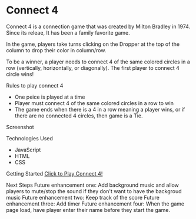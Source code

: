 # Connect 4
<!-- A description of your game. Background info of the game is a nice touch. -->
Connect 4 is a connection game that was created by Milton Bradley in 1974. Since its releae, It has been a family favorite game.

In the game, players take turns clicking on the Dropper at the top of the column to drop their color in column/row.

To be a winner, a player needs to connect 4 of the same colored circles in a row (vertically, horizontally, or diagonally). The first player to connect 4 circle wins!

Rules to play connect 4
- One peice is played at a time
- Player must connect 4 of the same colored circles in a row to win
- The game ends when there is a 4 in a row meaning a player wins, or if there are no connected 4 circles, then game is a Tie.


Screenshot




Technologies Used
- JavaScript
- HTML
- CSS

Getting Started
[Click to Play Connect 4!](https://sidrakhtar.github.io/connect-4/)

Next Steps
Future enhancement one: Add background music and allow players to mute/stop the sound if they don't want to have the backgroud music
Future enhancement two: Keep track of the score
Future enhancement three: Add timer
Future enhancement four: When the game page load, have player enter their name before they start the game.